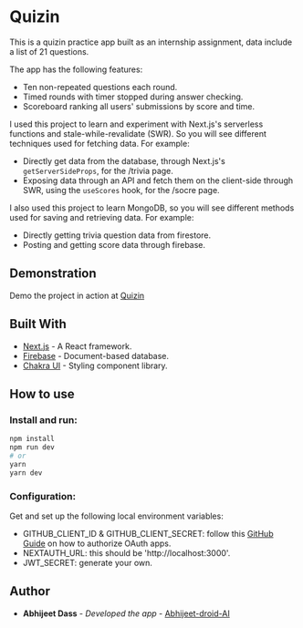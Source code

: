# Quizin

This is a quizin practice app built as an internship assignment, data include a list of 21 questions.

The app has the following features:

-   Ten non-repeated questions each round.
-   Timed rounds with timer stopped during answer checking.
-   Scoreboard ranking all users' submissions by score and time.

I used this project to learn and experiment with Next.js's serverless functions and stale-while-revalidate (SWR). So you will see different techniques used for fetching data. For example:

-   Directly get data from the database, through Next.js's `getServerSideProps`, for the /trivia page.
-   Exposing data through an API and fetch them on the client-side through SWR, using the `useScores` hook, for the /socre page.

I also used this project to learn MongoDB, so you will see different methods used for saving and retrieving data. For example:

-   Directly getting trivia question data from firestore.
-   Posting and getting score data through firebase.

## Demonstration

Demo the project in action at [Quizin](https://project-quizin.vercel.app/)

## Built With

-   [Next.js](https://nextjs.org) - A React framework.
-   [Firebase](https://www.firebase.google.com) - Document-based database.
-   [Chakra UI](https://chakra-ui.com/) - Styling component library.

## How to use

### Install and run:

```bash
npm install
npm run dev
# or
yarn
yarn dev
```

### Configuration:

Get and set up the following local environment variables:

-   GITHUB_CLIENT_ID & GITHUB_CLIENT_SECRET: follow this [GitHub Guide](https://docs.github.com/en/free-pro-team@latest/developers/apps/authorizing-oauth-apps) on how to authorize OAuth apps.
-   NEXTAUTH_URL: this should be 'http://localhost:3000'.
-   JWT_SECRET: generate your own.

## Author

-   **Abhijeet Dass** - _Developed the app_ -
    [Abhijeet-droid-AI](https://github.com/Abhijeet-droid-AI)
